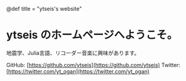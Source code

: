 @def title = "ytseis's website"

# ytseis のホームページへようこそ。

地震学、Julia言語、リコーダー音楽に興味があります。

GitHub: [https://github.com/ytseis](https://github.com/ytseis)
Twitter: [https://twitter.com/yt_ogan](https://twitter.com/yt_ogan)
